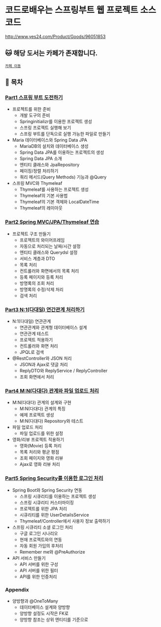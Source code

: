 # 코드로배우는 스프링부트 웹 프로젝트 소스코드
http://www.yes24.com/Product/Goods/96051853

## :cat: 해당 도서는 카페가 존재합니다.
[`카페 이동`](https://cafe.naver.com/gugucoding)

## :blue_book: 목차

### [Part1 스프링 부트 도전하기](https://github.com/JuHyun419/study/tree/master/baooks%26lectures/%EC%BD%94%EB%93%9C%EB%A1%9C%20%EB%B0%B0%EC%9A%B0%EB%8A%94%20%EC%8A%A4%ED%94%84%EB%A7%81%EB%B6%80%ED%8A%B8%20%EC%9B%B9%20%ED%94%84%EB%A1%9C%EC%A0%9D%ED%8A%B8/ex2)
  - 프로젝트를 위한 준비
    - 개발 도구의 준비
    - Springinitializr를 이용한 프로젝트 생성
    - 스프링 프로젝트 실행해 보기
    - 스프링 부트를 단독으로 실행 가능한 파일로 만들기
  - Maria 데이터베이스와 Spring Data JPA
    - MariaDB의 설치와 데이터베이스 생성
    - Spring Data JPA를 이용하는 프로젝트의 생성
    - Spring Data JPA 소개
    - 엔티티 클래스와 JpaRepository
    - 페이징/정렬 처리하기
    - 쿼리 메서드(Query Methods) 기능과 @Query
  - 스프링 MVC와 Thymeleaf
    - Thymeleaf를 사용하는 프로젝트 생성
    - Thymeleaf의 기본 사용법
    - Thymeleaf의 기본 객체와 LocalDateTime
    - Thymeleaf의 레이아웃

### [Part2 Spring MVC/JPA/Thymeleaf 연습](https://github.com/JuHyun419/study/tree/master/books%26lectures/%EC%BD%94%EB%93%9C%EB%A1%9C%20%EB%B0%B0%EC%9A%B0%EB%8A%94%20%EC%8A%A4%ED%94%84%EB%A7%81%EB%B6%80%ED%8A%B8%20%EC%9B%B9%20%ED%94%84%EB%A1%9C%EC%A0%9D%ED%8A%B8/guestbook)
  - 프로젝트 구조 만들기
    - 프로젝트의 와이어프레임
    - 자동으로 처리되는 날짜/시간 설정
    - 엔티티 클래스와 Querydsl 설정
    - 서비스 계층과 DTO
    - 목록 처리
    - 컨트롤러와 화면에서의 목록 처리
    - 등록 페이지와 등록 처리
    - 방명록의 조회 처리
    - 방명록의 수정/삭제 처리
    - 검색 처리

### [Part3 N:1(다대일) 연간관계 처리하기](https://github.com/JuHyun419/study/tree/master/books%26lectures/%EC%BD%94%EB%93%9C%EB%A1%9C%20%EB%B0%B0%EC%9A%B0%EB%8A%94%20%EC%8A%A4%ED%94%84%EB%A7%81%EB%B6%80%ED%8A%B8%20%EC%9B%B9%20%ED%94%84%EB%A1%9C%EC%A0%9D%ED%8A%B8/board)
  - N:1(다대일) 연관관계
    - 연관관계와 관계형 데이터베이스 설계
    - 연관관계 테스트
    - 프로젝트 적용하기
    - 컨트롤러와 화면 처리
    - JPQL로 검색
  - @RestController와 JSON 처리
    - JSON과 Ajax로 댓글 처리
    - ReplyDTO와 ReplyService / ReplyController
    - 조회 화면에서 처리

### [Part4 M:N(다대다) 관계와 파일 업로드 처리](https://github.com/JuHyun419/study/tree/master/books%26lectures/%EC%BD%94%EB%93%9C%EB%A1%9C%20%EB%B0%B0%EC%9A%B0%EB%8A%94%20%EC%8A%A4%ED%94%84%EB%A7%81%EB%B6%80%ED%8A%B8%20%EC%9B%B9%20%ED%94%84%EB%A1%9C%EC%A0%9D%ED%8A%B8/mreview)
  - M:N(다대다) 관계의 설계와 구현
    - M:N(다대다) 관계의 특징
    - 예제 프로젝트 생성
    - M:N(다대다) Repository와 테스트    
  - 파일 업로드 처리
    - 파일 업로드를 위한 설정
  - 영화/리뷰 프로젝트 적용하기
    - 영화(Movie) 등록 처리
    - 목록 처리와 평균 평점
    - 조회 페이지와 영화 리뷰
    - Ajax로 영화 리뷰 처리

### [Part5 Spring Security를 이용한 로그인 처리](https://github.com/JuHyun419/study/tree/master/books%26lectures/%EC%BD%94%EB%93%9C%EB%A1%9C%20%EB%B0%B0%EC%9A%B0%EB%8A%94%20%EC%8A%A4%ED%94%84%EB%A7%81%EB%B6%80%ED%8A%B8%20%EC%9B%B9%20%ED%94%84%EB%A1%9C%EC%A0%9D%ED%8A%B8/club)
  - Spring Boot와 Spring Security 연동
    - 스프링 시큐리티를 이용하는 프로젝트 생성
    - 스프링 시큐리티 커스터마이징
    - 프로젝트를 위한 JPA 처리
    - 시큐리티를 위한 UserDetailsService
    - Thymeleaf/Controller에서 사용자 정보 출력하기
  - 스프링 시큐리티 소셜 로그인 처리
    - 구글 로그인 시나리오
    - 현재 프로젝트와의 연동
    - 자동 회원 가입의 후처리
    - Remember me와 @PreAuthorize
  - API 서비스 만들기
    - API 서버를 위한 구성
    - API 서버를 위한 필터
    - API를 위한 인증처리

### Appendix
  - 양방향과 @OneToMany
    - 데이터베이스 설계와 양방향
    - 양방향 설정도 시작은 FK로
    - 양방향 참조는 상위 엔티티를 기준으로


